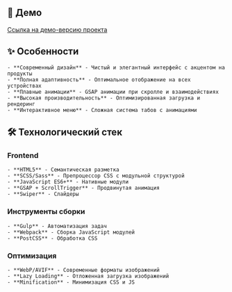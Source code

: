 ## 🚀 Демо

[Ссылка на демо-версию проекта](https://useerror404.github.io/moon-river/)

## ✨ Особенности

    - **Современный дизайн** - Чистый и элегантный интерфейс с акцентом на продукты
    - **Полная адаптивность** - Оптимальное отображение на всех устройствах
    - **Плавные анимации** - GSAP анимации при скролле и взаимодействиях
    - **Высокая производительность** - Оптимизированная загрузка и рендеринг
    - **Интерактивное меню** - Сложная система табов с анимациями

## 🛠 Технологический стек

### Frontend
    - **HTML5** - Семантическая разметка
    - **SCSS/Sass** - Препроцессор CSS с модульной структурой
    - **JavaScript ES6+** - Нативные модули
    - **GSAP + ScrollTrigger** - Продвинутая анимация
    - **Swiper** - Слайдеры

### Инструменты сборки
    - **Gulp** - Автоматизация задач
    - **Webpack** - Сборка JavaScript модулей
    - **PostCSS** - Обработка CSS

### Оптимизация
    - **WebP/AVIF** - Современные форматы изображений
    - **Lazy Loading** - Отложенная загрузка изображений
    - **Minification** - Минимизация CSS и JS
